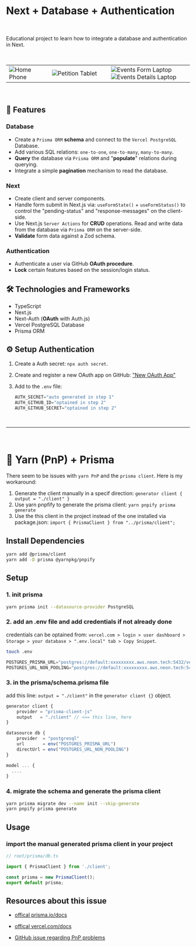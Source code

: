 # Next + Database + Authentication

&nbsp;

Educational project to learn how to integrate a database and authentication in Next.

&nbsp;

<table>
  <tr>
    <td width="21%">
      <img src="https://res.cloudinary.com/dyrcsywk9/image/upload/v1725998093/cim-next-db-home-phone.webp"       alt="Home Phone" />
    </td>
    <td width="29%">
      <img src="https://res.cloudinary.com/dyrcsywk9/image/upload/v1725998093/cim-next-db-petition-tablet.webp"    alt="Petition Tablet" />
    </td>
    <td width="40%">
      <img src="https://res.cloudinary.com/dyrcsywk9/image/upload/v1725998093/cim-next-db-events-form-laptop.webp" alt="Events Form Laptop" />
      <img src="https://res.cloudinary.com/dyrcsywk9/image/upload/v1725998092/cim-next-db-events-details-laptop.webp" alt="Events Details Laptop" />
    </td>
  </tr>
</table>

&nbsp;

## 🚀 Features

### Database

- Create a `Prisma ORM` **schema** and connect to the `Vercel PostgreSQL` Database.
- Add various SQL relations: `one-to-one`, `one-to-many`, `many-to-many`.
- **Query** the database via `Prisma ORM` and "**populate**" relations during querying.
- Integrate a simple **pagination** mechanism to read the database.

### Next

- Create client and server components.
- Handle form submit in Next.js via: `useFormState()` + `useFormStatus()` to control the "pending-status" and "response-messages" on the client-side.
- Use Next.js `Server Actions` for **CRUD** operations. Read and write data from the database via `Prisma ORM` on the server-side.
- **Validate** form data against a Zod schema.

### Authentication

- Authenticate a user via GitHub **OAuth procedure**.
- **Lock** certain features based on the session/login status.

## 🛠️ Technologies and Frameworks

- TypeScript
- Next.js
- Next-Auth (**OAuth** with Auth.js)
- Vercel PostgreSQL Database
- Prisma ORM

## ⚙️ Setup Authentication

1. Create a Auth secret: `npx auth secret`.
2. Create and register a new OAuth app on GitHub: ["New OAuth App"](https://github.com/settings/developers)
3. Add to the `.env` file:

    ```javascript
    AUTH_SECRET="auto generated in step 1"
    AUTH_GITHUB_ID="optained in step 2"
    AUTH_GITHUB_SECRET="optained in step 2"
    ```

&nbsp;

---

&nbsp;

# 🚧 Yarn (PnP) + Prisma

There seem to be issues with `yarn PnP` and the `prisma client`. Here is my workaround:

1. Generate the client manually in a specif direction: `generator client { output = "./client" }`
2. Use yarn pnpfify to generate the prisma client: `yarn pnpify prisma generate`
3. Use the this client in the project instead of the one installed via package.json: `import { PrismaClient } from "../prisma/client";`

## Install Dependencies

```bash
yarn add @prisma/client
yarn add -D prisma @yarnpkg/pnpify
```

## Setup

### 1. init prisma

```bash
yarn prisma init --datasource-provider PostgreSQL
```

### 2. add an .env file and add credentials if not already done

credentials can be optained from: `vercel.com > login > user dashboard > Storage > your database > ".env.local" tab > Copy Snippet`.

```bash
touch .env
```

```javascript
POSTGRES_PRISMA_URL="postgres://default:xxxxxxxxx.aws.neon.tech:5432/verceldb?xxxxxx"
POSTGRES_URL_NON_POOLING="postgres://default:xxxxxxxxx.aws.neon.tech:5432/verceldb?xxxxxx"
```

### 3. in the prisma/schema.prisma file

add this line: `output = "./client"` in the `generator client {}` object.

```typescript
generator client {
    provider = "prisma-client-js"
    output   = "./client" // <== this line, here
}

datasource db {
    provider  = "postgresql"
    url       = env("POSTGRES_PRISMA_URL")
    directUrl = env("POSTGRES_URL_NON_POOLING")
}

model ... {
  ....
}
```

### 4. migrate the schema and generate the prisma client

```bash
yarn prisma migrate dev --name init --skip-generate
yarn pnpify prisma generate
```

## Usage

### import the manual generated prisma client in your project

```typescript
// root/prisma/db.ts

import { PrismaClient } from './client';

const prisma = new PrismaClient();
export default prisma;
```

## Resources about this issue

- [offical prisma.io/docs](https://www.prisma.io/docs/getting-started/setup-prisma/start-from-scratch/relational-databases-typescript-postgresql)

- [offical vercel.com/docs](https://vercel.com/docs/storage/vercel-postgres/using-an-orm#prisma)

- [GitHub issue regarding PnP problems](https://github.com/prisma/prisma/issues/1439#issuecomment-1023884266)
